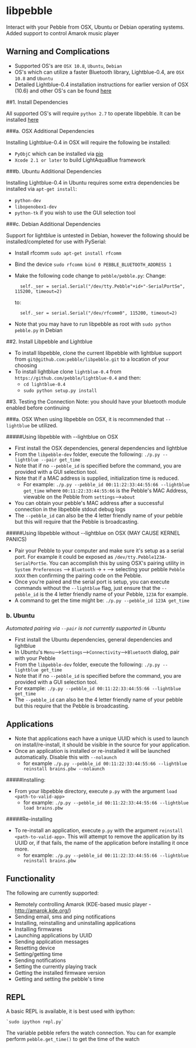 libpebble
=========
Interact with your Pebble from OSX, Ubuntu or Debian operating systems.
Added support to control Amarok music player

## Warning and Complications

* Supported OS's are `OSX 10.8`, `Ubuntu`, `Debian`
* OS's which can utilize a faster Bluetooth library, Lightblue-0.4, are `OSX 10.8` and `Ubuntu`
* Detailed Lightblue-0.4 installation instructions for earlier version of OSX (10.6) and other OS's can be found [here](http://lightblue.sourceforge.net/#downloads)


##1. Install Dependencies

All supported OS's will require `python 2.7` to operate libpebble. It can be installed [here](http://www.python.org/download/releases/2.7/)

###a. OSX Additional Dependencies

Installing Lightblue-0.4 in OSX will require the following be installed:
* `PyObjC` which can be installed via [pip](https://pypi.python.org/pypi/pip)
* `Xcode 2.1 or later` to build LightAquaBlue framework

###b. Ubuntu Additional Dependencies

Installing Lightblue-0.4 in Ubuntu requires some extra dependencies be installed via `apt-get install`:
* `python-dev`
* `libopenobex1-dev`
* `python-tk` if you wish to use the GUI selection tool

###c. Debian Additional Dependencies

Support for lightblue is untested in Debian, however the following should be installed/completed for use with PySerial:
* Install rfcomm `sudo apt-get install rfcomm`
* Bind the device `sudo rfcomm bind 0 PEBBLE_BLUETOOTH_ADDRESS 1`
* Make the following code change to `pebble/pebble.py`:
   Change:

    	self._ser = serial.Serial("/dev/tty.Pebble"+id+"-SerialPortSe", 115200, timeout=2)

	to: 

    	self._ser = serial.Serial("/dev/rfcomm0", 115200, timeout=2)

* Note that you may have to run libpebble as root with `sudo python pebble.py` in Debian


##2. Install Libpebble and Lightblue

* To install libpebble, clone the current libpebble with lightblue support from `git@github.com:pebble/libpebble.git` to a location of your choosing
* To install lightblue clone `lightblue-0.4` from `https://github.com/pebble/lightblue-0.4` and then:
    * `cd lightblue-0.4`
    * `sudo python setup.py install`


##3. Testing the Connection
Note: you should have your bluetooth module enabled before continuing

###a. OSX
When using libpebble on OSX, it is recommended that `--lightblue` be utilized.

#####Using libpebble with --lightblue on OSX
* First install the OSX dependencies, general dependencies and lightblue
* From the `libpebble-dev` folder, execute the following: `./p.py --lightblue --pair get_time`
* Note that if no `--pebble_id` is specified before the command, you are provided with a GUI selection tool.
* Note that if a MAC address is supplied, initialization time is reduced. 
    * For example:  `./p.py --pebble_id 00:11:22:33:44:55:66 --lightblue get_time`
      where `00:11:22:33:44:55:66` is the Pebble's MAC Address, viewable on the Pebble from `settings`-->`about`
* You can obtain your pebble's MAC address after a successful connection in the libpebble stdout debug logs
* The `--pebble_id` can also be the 4 letter friendly name of your pebble but this will require that the Pebble is broadcasting.

#####Using libpebble without --lightblue on OSX (MAY CAUSE KERNEL PANICS)

* Pair your Pebble to your computer and make sure it's setup as a serial port. For example it could be exposed as `/dev/tty.Pebble123A-SerialPortSe`. You can accomplish this by using OSX's pairing utility in `System Preferences` --> `Bluetooth` -> `+` --> selecting your pebble `Pebble XXXX` then confirming the pairing code on the Pebble.
* Once you're paired and the serial port is setup, you can execute commands without the `--lightblue` flag, just ensure that the `--pebble_id` is the 4 letter friendly name of your Pebble, `123A` for example.
* A command to get the time might be: `./p.py --pebble_id 123A get_time`

### b. Ubuntu

_Automated pairing via `--pair` is not currently supported in Ubuntu_

* First install the Ubuntu dependencies, general dependencies and lightblue
* In Ubuntu's `Menu`-->`Settings`-->`Connectivity`-->`Bluetooth` dialog, pair with your Pebble
* From the `libpebble-dev` folder, execute the following: `./p.py --lightblue get_time`
* Note that if no `--pebble_id` is specified before the command, you are provided with a GUI selection tool.
* For example: `./p.py --pebble_id 00:11:22:33:44:55:66 --lightblue get_time`
* The `--pebble_id` can also be the 4 letter friendly name of your pebble but this require that the Pebble is broadcasting.

## Applications
* Note that applications each have a unique UUID which is used to launch on install/re-install, it should be visible in the source for your application. 
* Once an application is installed or re-installed it will be launched automatically. Disable this with `--nolaunch`
	* for example `./p.py --pebble_id 00:11:22:33:44:55:66 --lightblue reinstall brains.pbw --nolaunch`

#####Installing:
* From your libpebble directory, execute `p.py` with the argument `load <path-to-valid-app>` 
	* for example: `./p.py --pebble_id 00:11:22:33:44:55:66 --lightblue load brains.pbw`

#####Re-installing
* To re-install an application, execute `p.py` with the argument `reinstall <path-to-valid-app>`. This will attempt to remove the application by its UUID or, if that fails, the name of the application before installing it once more.
	* for example: `./p.py --pebble_id 00:11:22:33:44:55:66 --lightblue reinstall brains.pbw`

Functionality
-------------

The following are currently supported:

* Remotely controlling Amarok (KDE-based music player - http://amarok.kde.org/)
* Sending email, sms and ping notifications
* Installing, reinstalling and uninstalling applications
* Installing firmwares
* Launching applications by UUID
* Sending application messages
* Resetting device
* Setting/getting time
* Sending notifications
* Setting the currently playing track
* Getting the installed firmware version
* Getting and setting the pebble's time

REPL
----

A basic REPL is available, it is best used with ipython:

    `sudo ipython repl.py`

The variable pebble refers the watch connection.  You can for example perform `pebble.get_time()` to get the time of the watch
